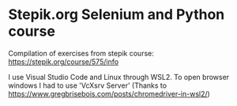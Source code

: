 # Stepik.org Selenium and Python course
Compilation of exercises from stepik course: https://stepik.org/course/575/info

I use Visual Studio Code and Linux through WSL2. To open browser windows I had to use 'VcXsrv Server' (Thanks to https://www.gregbrisebois.com/posts/chromedriver-in-wsl2/)
